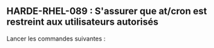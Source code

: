 ## HARDE-RHEL-089 : S'assurer que at/cron est restreint aux utilisateurs autorisés

Lancer les commandes suivantes :

